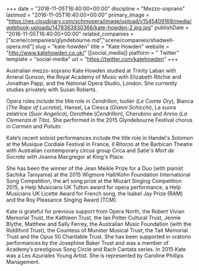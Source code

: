+++
date = "2016-11-05T16:40:00+00:00"
discipline = "Mezzo-soprano"
lastmod = "2016-11-05T16:40:00+00:00"
primary_image = "https://res.cloudinary.com/schmopera/image/upload/v1545409169/media/webhook-uploads/1478363930366/kate-howden-2.jpg.jpg"
publishDate = "2016-11-05T16:40:00+00:00"
related_companies = ["scene/companies/glyndebourne.md","scene/companies/shadwell-opera.md"]
slug = "kate-howden"
title = "Kate Howden"
website = "http://www.katehowden.co.uk/"
[[social_media]]
platform = " Twitter"
template = "social-media"
url = "https://twitter.com/katehowden"
+++

Australian mezzo-soprano Kate Howden studied at Trinity Laban with Ameral Gunson, the Royal Academy of Music with Elizabeth Ritchie and Jonathan Papp, and the National Opera Studio, London. She currently studies privately with Susan Roberts.

Opera roles include the title role in *Cendrillon*, Isolier (*Le Comte Ory*), Bianca (*The Rape of Lucretia*), Hansel, La Ciesca (*Gianni Schicchi*), La suora zelatrice (*Suor Angelica*), Dorothée (*Cendrillon*), Cherubino and Annio (*La Clemenza di Tito*). She performed in the 2015 Glyndebourne Festival chorus in *Carmen* and *Poliuto*.

Kate’s recent soloist performances include the title role in Handel's *Solomon* at the Musique Cordiale Festival in France, *Il Ritorno* at the Barbican Theatre with Australian contemporary circus group Circa and Satie's *Mort de Socrate* with Joanna Macgregor at King's Place.

She has been the winner of the Jean Meikle Prize for a Duo (with pianist Sachika Taniyama) at the 2015 Wigmore Hall/Kohn Foundation International Song Competition, the art song prize at the Mozart Singing Competition 2015, a Help Musicians UK Tutton award for opera performance, a Help Musicians UK Licette Award for French song, the Isabel Jay Prize (RAM) and the Roy Pleasance Singing Award (TCM).

Kate is grateful for previous support from Opera North, the Robert Vivian Memorial Trust, the Kathleen Trust, the Ian Potter Cultural Trust, Jennie Blythe, Matthew and Sally Ferrey, the Australian Music Foundation (with the Riddiford Trust), the Countess of Munster Musical Trust, the Tait Memorial Trust and the Opus 50 Charitable Trust. She has been supported in oratorio performances by the Josephine Baker Trust and was a member of Academy’s prestigious Song Circle and Bach Cantata series. In 2015 Kate was a Les Azuriales Young Artist. She is represented by Caroline Phillips Management.
